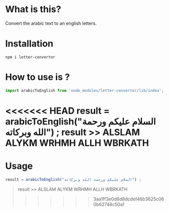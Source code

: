 # What is this?

Convert the arabic text to an english letters.


# Installation

`npm i letter-convertor`


# How to use is ?


```typescript 
import arabicToEnglish from 'node_modules/letter-convertor/lib/index';
```

<<<<<<< HEAD
result = arabicToEnglish("السلام عليكم ورحمة الله وبركاته") ; 
result >> ALSLAM ALYKM WRHMH ALLH WBRKATH
=======
# Usage 

```typescript 
result = arabicToEnglish("السلام عليكم ورحمة الله وبركاته") ;
```
   > result >> ALSLAM ALYKM WRHMH ALLH WBRKATH
>>>>>>> 3aa1ff3e0d6d8dcdef46b3625c060b62748c50a1

